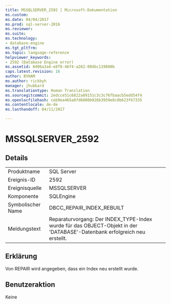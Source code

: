 ```yaml
---
title: MSSQLSERVER_2592 | Microsoft-Dokumentation
ms.custom: 
ms.date: 04/04/2017
ms.prod: sql-server-2016
ms.reviewer: 
ms.suite: 
ms.technology:
- database-engine
ms.tgt_pltfrm: 
ms.topic: language-reference
helpviewer_keywords:
- 2592 (Database Engine error)
ms.assetid: 8406a3a4-e8f0-46f4-a262-084bc119600b
caps.latest.revision: 16
author: BYHAM
ms.author: rickbyh
manager: jhubbard
ms.translationtype: Human Translation
ms.sourcegitcommit: 2edcce51c6822a89151c3c3c76fbaacb5edd54f4
ms.openlocfilehash: ceb9ea465a8fd6800b926b3959e8c8b623f67335
ms.contentlocale: de-de
ms.lasthandoff: 04/11/2017

---
```

# <a name="mssqlserver2592"></a>MSSQLSERVER_2592
  
## <a name="details"></a>Details  
  
|||  
|-|-|  
|Produktname|SQL Server|  
|Ereignis-ID|2592|  
|Ereignisquelle|MSSQLSERVER|  
|Komponente|SQLEngine|  
|Symbolischer Name|DBCC_REPAIR_INDEX_REBUILT|  
|Meldungstext|Reparaturvorgang: Der INDEX_TYPE-Index wurde für das OBJECT-Objekt in der 'DATABASE'-Datenbank erfolgreich neu erstellt.|  
  
## <a name="explanation"></a>Erklärung  
Von REPAIR wird angegeben, dass ein Index neu erstellt wurde.  
  
## <a name="user-action"></a>Benutzeraktion  
Keine  
  

